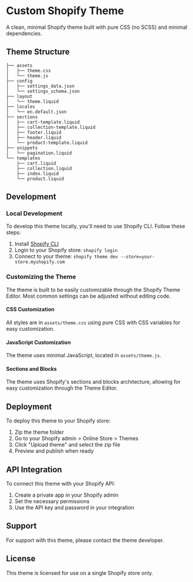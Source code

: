 # Custom Shopify Theme

A clean, minimal Shopify theme built with pure CSS (no SCSS) and minimal dependencies.

## Theme Structure

```
├── assets
│   ├── theme.css
│   └── theme.js
├── config
│   ├── settings_data.json
│   └── settings_schema.json
├── layout
│   └── theme.liquid
├── locales
│   └── en.default.json
├── sections
│   ├── cart-template.liquid
│   ├── collection-template.liquid
│   ├── footer.liquid
│   ├── header.liquid
│   └── product-template.liquid
├── snippets
│   └── pagination.liquid
└── templates
    ├── cart.liquid
    ├── collection.liquid
    ├── index.liquid
    └── product.liquid
```

## Development

### Local Development

To develop this theme locally, you'll need to use Shopify CLI. Follow these steps:

1. Install [Shopify CLI](https://shopify.dev/themes/tools/cli)
2. Login to your Shopify store: `shopify login`
3. Connect to your theme: `shopify theme dev --store=your-store.myshopify.com`

### Customizing the Theme

The theme is built to be easily customizable through the Shopify Theme Editor. Most common settings can be adjusted without editing code.

#### CSS Customization

All styles are in `assets/theme.css` using pure CSS with CSS variables for easy customization.

#### JavaScript Customization

The theme uses minimal JavaScript, located in `assets/theme.js`.

#### Sections and Blocks

The theme uses Shopify's sections and blocks architecture, allowing for easy customization through the Theme Editor.

## Deployment

To deploy this theme to your Shopify store:

1. Zip the theme folder
2. Go to your Shopify admin > Online Store > Themes
3. Click "Upload theme" and select the zip file
4. Preview and publish when ready

## API Integration

To connect this theme with your Shopify API:

1. Create a private app in your Shopify admin
2. Set the necessary permissions
3. Use the API key and password in your integration

## Support

For support with this theme, please contact the theme developer.

## License

This theme is licensed for use on a single Shopify store only. 